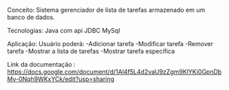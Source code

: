 Conceito:
Sistema gerenciador de lista de tarefas armazenado em um banco de dados.

Tecnologias:
Java com api JDBC
MySql

Aplicação:
Usuário poderá:
-Adicionar tarefa 
-Modificar tarefa 
-Remover tarefa 
-Mostrar a lista de tarefas
-Mostrar tarefa específica

Link da documentação : https://docs.google.com/document/d/1Al4f5L4d2vaU9zZgm9KlYKi0GpnDbMv-0Nqh9WKxYCk/edit?usp=sharing 


